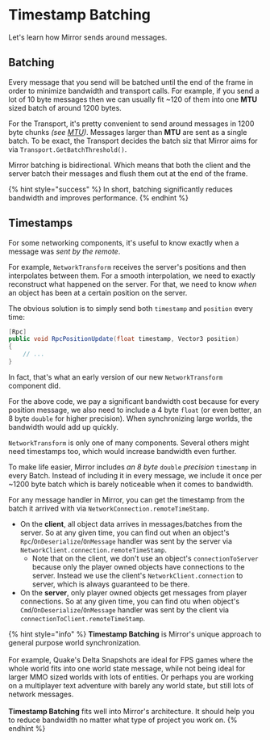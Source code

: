 # Timestamp Batching

Let's learn how Mirror sends around messages.

## Batching

Every message that you send will be batched until the end of the frame in order to minimize bandwidth and transport calls. For example, if you send a lot of 10 byte messages then we can usually fit \~120 of them into one **MTU** sized batch of around 1200 bytes.

For the Transport, it's pretty convenient to send around messages in 1200 byte chunks _(see_ [_MTU_](https://en.wikipedia.org/wiki/Maximum\_transmission\_unit)_)_. Messages larger than **MTU** are sent as a single batch. To be exact, the Transport decides the batch siz that Mirror aims for via `Transport.GetBatchThreshold()`.

Mirror batching is bidirectional. Which means that both the client and the server batch their messages and flush them out at the end of the frame.

{% hint style="success" %}
In short, batching significantly reduces bandwidth and improves performance.
{% endhint %}

## Timestamps

For some networking components, it's useful to know exactly when a message was _sent by the remote_.

For example, `NetworkTransform` receives the server's positions and then interpolates between them. For a smooth interpolation, we need to exactly reconstruct what happened on the server. For that, we need to know _when_ an object has been at a certain position on the server.

The obvious solution is to simply send both `timestamp` and `position` every time:

```csharp
[Rpc]
public void RpcPositionUpdate(float timestamp, Vector3 position)
{
    // ...
}
```

In fact, that's what an early version of our new `NetworkTransform` component did.

For the above code, we pay a significant bandwidth cost because for every position message, we also need to include a 4 byte `float` (or even better, an 8 byte `double` for higher precision). When synchronizing large worlds, the bandwidth would add up quickly.

`NetworkTransform` is only one of many components. Several others might need timestamps too, which would increase bandwidth even further.

To make life easier, Mirror includes _an 8 byte_ `double` _precision_ `timestamp` in every Batch. Instead of including it in every message, we include it once per \~1200 byte batch which is barely noticeable when it comes to bandwidth.

For any message handler in Mirror, you can get the timestamp from the batch it arrived with via `NetworkConnection.remoteTimeStamp`.

* On the **client**, all object data arrives in messages/batches from the server. So at any given time, you can find out when an object's `Rpc`/`OnDeserialize`/`OnMessage` handler was sent by the server via  `NetworkClient.connection.remoteTimeStamp`.
  * Note that on the client, we don't use an object's `connectionToServer` because only the player owned objects have connections to the server. Instead we use the client's `NetworkClient.connection` to server, which is always guaranteed to be there.
* On the **server**, only player owned objects get messages from player connections. So at any given time, you can find otu when object's `Cmd`/`OnDeserialize`/`OnMessage` handler was sent by the client via `connectionToClient.remoteTimeStamp`.

{% hint style="info" %}
**Timestamp Batching** is Mirror's unique approach to general purpose world synchronization. \
\
For example, Quake's Delta Snapshots are ideal for FPS games where the whole world fits into one world state message, while not being ideal for larger MMO sized worlds with lots of entities. Or perhaps you are working on a multiplayer text adventure with barely any world state, but still lots of network messages.\
\
**Timestamp Batching** fits well into Mirror's architecture. It should help you to reduce bandwidth no matter what type of project you work on.
{% endhint %}
